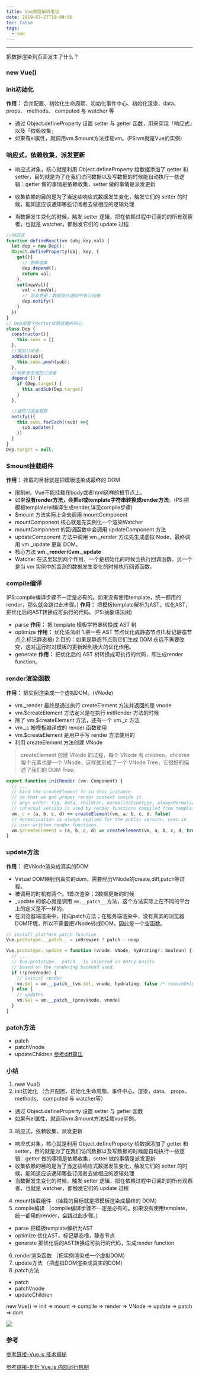 ```yaml
---
title: Vue原理解析笔记
date: 2019-03-27T19:09:06
toc: false
tags: 
  - vue
---
```

----

把数据渲染到页面发生了什么？

### new Vue()

###  init初始化 
**作用：** 合并配置、初始化生命周期、初始化事件中心、初始化渲染、data、 props、 methods、 computed 与 watcher 等

* 通过 Object.defineProperty 设置 setter 与 getter 函数，用来实现「响应式」以及「依赖收集」
* 如果有el属性，就调用vm.$mount方法挂载vm。(PS:vm就是Vue的实例)

### 响应式，依赖收集，派发更新

* 响应式对象，核心就是利用 Object.defineProperty 给数据添加了 getter 和 setter，目的就是为了在我们访问数据以及写数据的时候能自动执行一些逻辑：getter 做的事情是依赖收集，setter 做的事情是派发更新

* 收集依赖的目的是为了当这些响应式数据发生变化，触发它们的 setter 的时候，能知道应该通知哪些订阅者去做相应的逻辑处理

* 当数据发生变化的时候，触发 setter 逻辑，把在依赖过程中订阅的的所有观察者，也就是 watcher，都触发它们的 update 过程

``` js
//响应式
function defineReactive (obj,key,val) {
  let dep = new Dep();
  Object.defineProperty(obj, key, {
    get(){
      // 依赖收集
      dep.depend();
      return val;
    },
    set(newVal){
      val = newVal;
      // 派发更新；数据变化通知所有订阅者
      dep.notify()
    }
  })
}
// Dep是整个getter依赖收集的核心
class Dep {
  constructor(){
    this.subs = []
  },
  //增加订阅者
  addSub(sub){
    this.subs.push(sub);
  },
  //判断是否增加订阅者
  depend () {
    if (Dep.target) {
      this.addSub(Dep.target)
    }
  },

  //通知订阅者更新
  notify(){
    this.subs.forEach((sub) =>{
      sub.update()
    })
  }
}
Dep.target = null;
```

### $mount挂载组件
**作用：** 挂载的目标就是把模板渲染成最终的 DOM

* 限制el，Vue不能挂载在body或者html这样的根节点上。
* 如果**没有render方法，会把el或template字符串转换成render方法**。(PS:把模板template/el编译生成render,详见compile步骤)
* $mount 方法实际上会去调用 mountComponent
* mountComponent 核心就是先实例化一个渲染Watcher
* mountComponent 的回调函数中会调用 updateComponent 方法
* updateComponent 方法中调用 vm._render 方法先生成虚拟 Node，最终调用 vm._update 更新 DOM。
* 核心方法 **vm._render**和**vm._update**
* Watcher 在这里起到两个作用，一个是初始化的时候会执行回调函数，另一个是当 vm 实例中的监测的数据发生变化的时候执行回调函数。

### compile编译
(PS:compile编译步骤不一定是必有的。如果没有使用template，统一都用的render，那么就会跳过此步骤。)
**作用：** 把模板template解析为AST，优化AST，把优化后的AST转换成可执行的代码。(PS:抽象语法树)

* parse
  **作用：** 把 template 模板字符串转换成 AST 树
* optimize
  **作用：** 优化语法树
  1.把一些 AST 节点优化成静态节点(1.标记静态节点;2.标记静态根)
  2.目的：如果是静态节点则它们生成 DOM 永远不需要改变，这对运行时对模板的更新起到极大的优化作用。
* generate
  **作用：** 把优化后的 AST 树转换成可执行的代码，即生成render function。
   
### render渲染函数
**作用：** 把实例渲染成一个虚拟DOM。(VNode)

* vm._render 最终是通过执行 createElement 方法并返回的是 vnode
* vm.$createElement 方法定义是在执行 initRender 方法的时候
* 除了 vm.$createElement 方法，还有一个 vm._c 方法
* vm._c 被模板编译成的 render 函数使用
* vm.$createElement 是用户手写 render 方法使用的
* 利用 createElement 方法创建 VNode
> createElement 创建 VNode 的过程，每个 VNode 有 children，children 每个元素也是一个 VNode，这样就形成了一个 VNode Tree，它很好的描述了我们的 DOM Tree。

``` js
export function initRender (vm: Component) {
  // ...
  // bind the createElement fn to this instance
  // so that we get proper render context inside it.
  // args order: tag, data, children, normalizationType, alwaysNormalize
  // internal version is used by render functions compiled from templates
  vm._c = (a, b, c, d) => createElement(vm, a, b, c, d, false)
  // normalization is always applied for the public version, used in
  // user-written render functions.
  vm.$createElement = (a, b, c, d) => createElement(vm, a, b, c, d, true)
}
```
    
### update方法
**作用：** 把VNode渲染成真实的DOM

* Virtual DOM映射到真实的dom，需要经历VNode的create,diff,patch等过程。
* 被调用的时机有两个。1首次渲染；2数据更新的时候
* _update 的核心就是调用 `vm.__patch__` 方法，这个方法实际上在不同的平台上的定义是不一样的。
* 在浏览器端渲染中，指向patch方法；在服务端渲染中，没有真实的浏览器DOM环境，所以不需要把VNode转成DOM，因此是一个空函数。

``` js
// install platform patch function
Vue.prototype.__patch__ = inBrowser ? patch : noop
```
``` js
Vue.prototype._update = function (vnode: VNode, hydrating?: boolean) {
  // ...
  // Vue.prototype.__patch__ is injected in entry points
  // based on the rendering backend used.
  if (!prevVnode) {
    // initial render
    vm.$el = vm.__patch__(vm.$el, vnode, hydrating, false /* removeOnly */)
  } else {
    // updates
    vm.$el = vm.__patch__(prevVnode, vnode)
  }
}
```

### patch方法
* patch
* patchVnode
* updateChildren
[参考diff算法](https://caychance.github.io/2019/04/03/diff%E7%AE%97%E6%B3%95/#patch%E6%96%B9%E6%B3%95)

### 小结
1. new Vue()
2. init初始化 （合并配置，初始化生命周期，事件中心，渲染，data、 props、 methods、 computed 与 watcher等）
  - 通过 Object.defineProperty 设置 setter 与 getter 函数
  - 如果有el属性，就调用vm.$mount方法挂载vue实例。
3. 响应式，依赖收集，派发更新
  - 响应式对象，核心就是利用 Object.defineProperty 给数据添加了 getter 和 setter，目的就是为了在我们访问数据以及写数据的时候能自动执行一些逻辑：getter 做的事情是依赖收集，setter 做的事情是派发更新
  - 收集依赖的目的是为了当这些响应式数据发生变化，触发它们的 setter 的时候，能知道应该通知哪些订阅者去做相应的逻辑处理
  - 当数据发生变化的时候，触发 setter 逻辑，把在依赖过程中订阅的的所有观察者，也就是 watcher，都触发它们的 update 过程
4. mount挂载组件 （挂载的目标就是把模板渲染成最终的 DOM）
5. compile编译 （compile编译步骤不一定是必有的。如果没有使用template，统一都用的render，会跳过此步骤。)
  - parse 把模板template解析为AST
  - optimize 优化AST，标记静态根，静态节点
  - genarate 把优化后的AST转换成可执行的代码，生成render function
6. render渲染函数 （把实例渲染成一个虚拟DOM）
7. update方法 （把虚拟DOM渲染成真实的DOM）
8. patch方法
  - patch
  - patchVnode
  - updateChildren

new Vue() => init => mount => compile => render => VNode => update => patch => dom

![](https://blog-pics.pek3b.qingstor.com/006tNc79ly1g2v2c39ruvj311e0rudpq.jpg)

<!-- ## 响应式原理
Vue.js 是采用 Object.defineProperty 的 getter 和 setter，并结合观察者模式来实现数据绑定的。当把一个普通 Javascript 对象传给 Vue 实例来作为它的 data 选项时，Vue 将遍历它的属性，用 Object.defineProperty 将它们转为 getter/setter。getter 做的事情是依赖收集，setter 做的事情是派发更新 -->


### 参考
[参考链接-Vue.js 技术揭秘](https://ustbhuangyi.github.io/vue-analysis/)

[参考链接-剖析 Vue.js 内部运行机制](https://juejin.im/book/5a36661851882538e2259c0f/section/5a37bbb35188257d167a4d64)